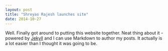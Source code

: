 ```yaml
---
layout: post
title: "Shreyas Rajesh launches site"
date: 2014-10-27
---
```


Well. Finally got around to putting this website together. Neat thing about it - powered by [Jekyll](http://jekyllrb.com) and I can use Markdown to author my posts. It actually is a lot easier than I thought it was going to be.
